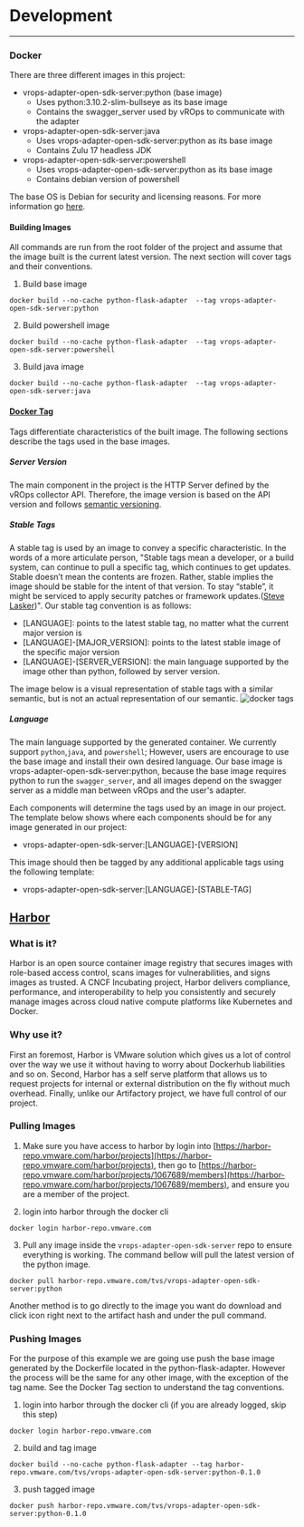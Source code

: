 # Development
* * *
### Docker
There are three different images in this project:
- vrops-adapter-open-sdk-server:python (base image)
	- Uses python:3.10.2-slim-bullseye as its base image
	- Contains the swagger_server used by vROps to communicate with the adapter
- vrops-adapter-open-sdk-server:java
	- Uses vrops-adapter-open-sdk-server:python as its base image
	- Contains Zulu 17 headless JDK
- vrops-adapter-open-sdk-server:powershell
	- Uses vrops-adapter-open-sdk-server:python as its base image
	- Contains debian version of powershell

The base OS is Debian for security and
licensing reasons. For more information go [here](https://confluence.eng.vmware.com/display/OS/Container+Base+OS).

#### Building Images
All commands are run from the root folder of the project and assume that the image built is the current latest version.
The next section will cover tags and their conventions.

1. Build base image
```
docker build --no-cache python-flask-adapter  --tag vrops-adapter-open-sdk-server:python
```
2. Build powershell image
```
docker build --no-cache python-flask-adapter  --tag vrops-adapter-open-sdk-server:powershell
```
3. Build java image
```
docker build --no-cache python-flask-adapter  --tag vrops-adapter-open-sdk-server:java
```

#### [Docker Tag](https://docs.docker.com/engine/reference/commandline/tag/)
Tags differentiate characteristics of the built image. The following sections describe the tags used in the base images.

##### Server Version
The main component in the project is the HTTP Server defined by the vROps collector API. Therefore, the image version is based on the API version and follows [semantic versioning](https://semver.org/).

##### Stable Tags
A stable tag is used by an image to convey a specific characteristic.
In the words of a more articulate person, "Stable tags mean a developer, or a build system, can continue to pull a
specific tag, which continues to get updates. Stable doesn’t mean the contents are frozen. Rather, stable implies
the image should be stable for the intent of that version. To stay “stable”, it might be serviced to apply security
patches or framework updates.([Steve Lasker](https://docs.microsoft.com/en-us/azure/container-registry/container-registry-image-tag-version#:~:text=Stable%20tags%20mean,or%20framework%20updates.))". Our stable tag convention is as follows:

- [LANGUAGE]: points to the latest stable tag, no matter what the current major version is
- [LANGUAGE]-[MAJOR_VERSION]: points to the latest stable image of the specific major version
- [LANGUAGE]-[SERVER_VERSION]: the main language supported by the image other than python, followed by server version.

The image below is a visual representation  of stable tags with a similar semantic, but is not an actual representation of our semantic.
![docker tags](https://stevelaskerblog.files.wordpress.com/2018/03/stabletagging.gif)

##### Language
The main language supported by the generated container. We currently support `python`,`java`, and `powershell`;
However, users are encourage to use the base image and install their own desired language. Our base image is
vrops-adapter-open-sdk-server:python, because the base image requires python to run the `swagger_server`, and all
images depend on the swagger server as a middle man between vROps and the user's adapter.

Each components will determine the tags used by an image in our project.
The template below shows where each components should be for any image generated
in our project:

 - vrops-adapter-open-sdk-server:[LANGUAGE]-[VERSION]

This image should then be tagged by any additional applicable tags using the
following template:

 - vrops-adapter-open-sdk-server:[LANGUAGE]-[STABLE-TAG]



## [Harbor](https://confluence.eng.vmware.com/display/HARBOR/Harbor)

### What is it?
Harbor is an open source container image registry that secures images
with role-based access control, scans images for vulnerabilities, and signs
images as trusted. A CNCF Incubating project, Harbor delivers compliance, performance,
and interoperability to help you consistently and securely manage images across cloud
native compute platforms like Kubernetes and Docker.

### Why use it?
First an foremost, Harbor is VMware solution which gives us a lot of control over the way
we use it without having to worry about Dockerhub liabilities and so on. Second, Harbor has a
self serve platform that allows us to request projects for internal or external distribution
on the fly without much overhead. Finally, unlike our Artifactory project, we have full control
of our project.

### Pulling Images

1. Make sure you have access to harbor by login into [https://harbor-repo.vmware.com/harbor/projects](https://harbor-repo.vmware.com/harbor/projects),
then go to [https://harbor-repo.vmware.com/harbor/projects/1067689/members](https://harbor-repo.vmware.com/harbor/projects/1067689/members), and ensure you are a member of the project.

2. login into harbor through the docker cli
```
docker login harbor-repo.vmware.com
```

3. Pull any image inside the `vrops-adapter-open-sdk-server`  repo to ensure everything is working. The command
bellow will pull the latest version of the python image.
```
docker pull harbor-repo.vmware.com/tvs/vrops-adapter-open-sdk-server:python
```
Another method is to go directly to the image you want do download and click icon right next to the artifact hash and under the pull command.

### Pushing Images
For the purpose of this example we are going use push the base image generated by the Dockerfile located in the python-flask-adapter. However the
process will be the same for any other image, with the exception of the tag name. See the Docker Tag section to understand the tag conventions.

1. login into harbor through the docker cli (if you are already logged, skip this step)
```
docker login harbor-repo.vmware.com
```

2. build and tag image
```
docker build --no-cache python-flask-adapter --tag harbor-repo.vmware.com/tvs/vrops-adapter-open-sdk-server:python-0.1.0
```

3. push tagged image
```
docker push harbor-repo.vmware.com/tvs/vrops-adapter-open-sdk-server:python-0.1.0

```
